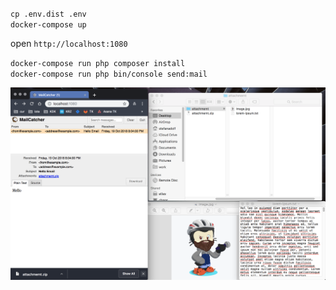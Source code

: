 `cp .env.dist .env`  
`docker-compose up`

open `http://localhost:1080`  

`docker-compose run php composer install`  
`docker-compose run php bin/console send:mail`   

![screenshot](https://raw.githubusercontent.com/elmariachi111/sf-zip-memory-mail-attachment/master/screenshot.png)